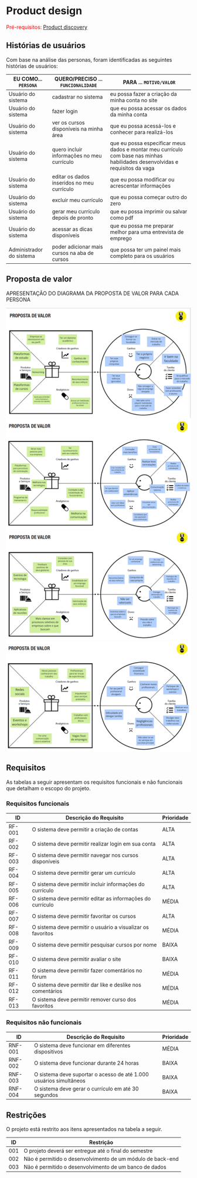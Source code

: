 # Product design

<span style="color:red">Pré-requisitos: <a href="02-Product-discovery.md"> Product discovery</a></span>


## Histórias de usuários

Com base na análise das personas, foram identificadas as seguintes histórias de usuários:

|EU COMO... `PERSONA`| QUERO/PRECISO ... `FUNCIONALIDADE` |PARA ... `MOTIVO/VALOR`                 |
|--------------------|------------------------------------|----------------------------------------|
|Usuário do sistema  | cadastrar no sistema | eu possa fazer a criação da minha conta no site|
|Usuário do sistema | fazer login  |  que eu possa acessar os dados da minha conta |
|Usuário do sistema | ver os cursos disponíveis na minha área  | que eu possa acessá-los e conhecer para realizá-los |
|Usuário do sistema |quero incluir informações no meu currículo | que eu possa especificar meus dados e montar meu currículo com base nas minhas habilidades desenvolvidas e requisitos da vaga |
|Usuário do sistema |editar os dados inseridos no meu currículo | que eu possa modificar ou acrescentar informações |
|Usuário do sistema |excluir meu currículo |que eu possa começar outro do zero |
|Usuário do sistema |gerar meu currículo depois de pronto |  que eu possa imprimir ou salvar como pdf |
|Usuário do sistema |acessar as dicas disponíveis |que eu possa me preparar melhor para uma entrevista de emprego |
|Administrador do sistema |poder adicionar mais cursos na aba de cursos |que possa ter um painel mais completo para os usuários |


## Proposta de valor

APRESENTAÇÃO DO DIAGRAMA DA PROPOSTA DE VALOR PARA CADA PERSONA

![Proposta de valor 1](images/proposta-valor1.png)
![Proposta de valor 2](images/proposta-valor2.png)
![Proposta de valor 3](images/proposta-valor3.png)
![Proposta de valor 4](images/proposta-valor4.png)

## Requisitos

As tabelas a seguir apresentam os requisitos funcionais e não funcionais que detalham o escopo do projeto.

### Requisitos funcionais

| ID     | Descrição do Requisito                                     | Prioridade |
| ------ | ---------------------------------------------------------  | ---------- |
| RF-001 | O sistema deve permitir a criação de contas                |  ALTA      |
| RF-002 | O sistema deve permitir realizar login em sua conta        |  ALTA      |
| RF-003 | O sistema deve permitir navegar nos cursos disponíveis     |  ALTA      |
| RF-004 | O sistema deve permitir gerar um currículo                 |  ALTA      |
| RF-005 | O sistema deve permitir incluir informações do currículo   |  ALTA      |
| RF-006 | O sistema deve permitir editar as informações do currículo |  MÉDIA     |
| RF-007 | O sistema deve permitir favoritar os cursos                |  ALTA      |
| RF-008 | O sistema deve permitir o usuário a visualizar os favoritos|  MÉDIA     |
| RF-009 | O sistema deve permitir pesquisar cursos por nome          |  BAIXA     |
| RF-010 | O sistema deve permitir avaliar o site                     |  BAIXA     |
| RF-011 | O sistema deve permitir fazer comentários no fórum         |  MÉDIA     |
| RF-012 | O sistema deve permitir dar like e deslike nos comentários |  MÉDIA     |
| RF-013 | O sistema deve permitir remover curso dos favoritos        |  MÉDIA     |

### Requisitos não funcionais

| ID      | Descrição do Requisito                                                              | Prioridade |
| ------- | ------------------------------------------------------------------------------------- | ---------- |
| RNF-001 | O sistema deve funcionar em diferentes dispositivos | MÉDIA     |
| RNF-002 | O sistema deve funcionar durante 24 horas           | BAIXA      |
| RNF-003 | O sistema deve suportar o acesso de até 1.000 usuários simultâneos | BAIXA      |
| RNF-004 | O sistema deve gerar o currículo em até 30 segundos | BAIXA     |



## Restrições

O projeto está restrito aos itens apresentados na tabela a seguir.

|ID| Restrição                                             |
|--|-------------------------------------------------------|
|001| O projeto deverá ser entregue até o final do semestre  |
|002| Não é permitido o desenvolvimento de um módulo de back-end   |
|003| Não é permitido o desenvolvimento de um banco de dados  |
